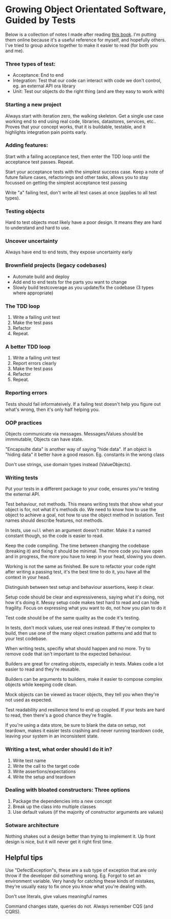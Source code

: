 # Growing Object Orientated Software, Guided by Tests

Below is a collection of notes I made after reading [this book](http://www.growing-object-oriented-software.com/). I'm putting them online because it's a useful reference for myself, and hopefully others. I've tried to group advice together to make it easier to read (for both you and me). 

### Three types of test:
- Acceptance: End to end
- Integration: Test that our code can interact with code we don't control, eg. an external API ora library
- Unit: Test our objects do the right thing (and are they easy to work with)

### Starting a new project
Always start with iteration zero, the walking skeleton. Get a single use case working end to end using real code, libraries, datastores, services, etc.. Proves that your concept works, that it is buildable, testable, and it highlights integration pain points early.

### Adding features:
Start with a failing acceptance test, then enter the TDD loop until the acceptance test passes. Repeat.

Start your acceptance tests with the simplest success case. Keep a note of future failure cases, refactorings and other tasks, allows you to stay focussed on getting the simplest acceptance test passing

Write "a" failing test, don't write all test cases at once (applies to all test types).

### Testing objects
Hard to test objects most likely have a poor design. It means they are hard to understand and hard to use.

### Uncover uncertainty
Always have end to end tests, they expose uncertainty early

### Brownfield projects (legacy codebases)
- Automate build and deploy
- Add end to end tests for the parts you want to change
- Slowly build testcoverage as you update/fix the codebase (3 types where appropriate) 

### The TDD loop
1. Write a failing unit test
2. Make the test pass
3. Refactor
4. Repeat.

### A better TDD loop
1. Write a failing unit test
2. Report errors clearly
3. Make the test pass
4. Refactor
5. Repeat.

### Reporting errors
Tests should fail informateively. If a failing test doesn't help you figure out what's wrong, then it's only half helping you.

### OOP practices
Objects communicate via messages. Messages/Values should be immmutable, Objects can have state.

"Encapsulte data" is another way of saying "hide data". If an object is "hiding data" it better have a good reason. Eg. constants in the wrong class

Don't use strings, use domain types instead (ValueObjects).

### Writing tests

Put your tests in a different package to your code, ensures you're testing the external API.

Test behaviour, not methods. This means writing tests that show what your object is for, not what it's methods do. We need to know how to use the object to achieve a goal, not how to use the object method in isolation. Test names should describe features, not methods.

In tests, use `null` when an argument doesn't matter. Make it a named constant though, so the code is easier to read.

Keep the code compiling. The time between changing the codebase (breaking it) and fixing it should be minimal. The more code you have open and in progress, the more you have to keep in your head, slowing you down.

Working is not the same as finished. Be sure to refactor your code right after writing a passing test, it's the best time to do it, you have all the context in your head.

Distinguish between test setup and behaviour assertions, keep it clear.

Setup code should be clear and expressiveness, saying what it's doing, not how it's doing it. Messy setup code makes test hard to read and can hide fragility. Focus on expressing what you want to do, not how you plan to do it

Test code should be of the same quality as the code it's testing. 

In tests, don't mock values, use real ones instead. If they're complex to build, then use one of the many object creation patterns and add that to your test codebase.

When writing tests, specifiy what should happen and no more. Try to remove code that isn't important to the expected behaviour.

Builders are great for creating objects, especially in tests. Makes code a lot easier to read and they're reusable.

Builders can be arguments to builders, make it easier to compose complex objects while keeping code clean.

Mock objects can be viewed as tracer objects, they tell you when they're not used as expected.

Test readability and resilience tend to end up coupled. If your tests are hard to read, then there's a good chance they're fragile.

If you're using a data store, be sure to blank the data on setup, not teardown, makes it easier tests crashing and never running teardown code, leaving your system in an inconsistent state.

### Writing a test, what order should I do it in?
1. Write test name
2. Write the call to the target code
3. Write assertions/expectations
4. Write the setup and teardown

### Dealing with bloated constructors: Three options
1. Package the dependencies into a new concept
2. Break up the class into multiple classes
3. Use default values (if the majority of constructor arguments are values)

### Sotware architecture
Nothing shakes out a design better than trying to implement it. Up front design is nice, but it will never get it right first time.

## Helpful tips
Use "DefectException"s, these are a sub type of exception that are only throw if the developer did something wrong. Eg. Forgot to set an environment variable. Very handy for catching these kinds of mistakes, they're usually easy to fix once you know what you're dealing with.

Don't use literals, give values meaningful names

Command changes state, queries do not. Always remember CQS (and CQRS).

